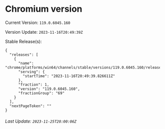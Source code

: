 # Chromium version

Current Version: `119.0.6045.160`

Version Update: `2023-11-16T20:49:39Z`

Stable Release(s):
```
{
  "releases": [
    {
      "name": "chrome/platforms/win64/channels/stable/versions/119.0.6045.160/releases/1700167779",
      "serving": {
        "startTime": "2023-11-16T20:49:39.826611Z"
      },
      "fraction": 1,
      "version": "119.0.6045.160",
      "fractionGroup": "69"
    }
  ],
  "nextPageToken": ""
}
```

###### Last Update: `2023-11-25T20:00:06Z`
        